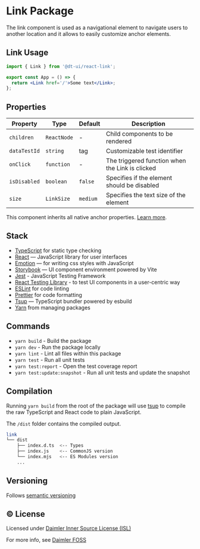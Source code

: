 # Link Package

The link component is used as a navigational element to navigate users to another location and it allows to easily customize anchor elements.

## Link Usage

```jsx
import { Link } from '@dt-ui/react-link';

export const App = () => {
  return <Link href='/'>Some text</Link>;
};
```

## Properties

| Property     | Type        | Default  | Description                                     |
| ------------ | ----------- | -------- | ----------------------------------------------- |
| `children`   | `ReactNode` | -        | Child components to be rendered                 |
| `dataTestId` | `string`    | tag      | Customizable test identifier                    |
| `onClick`    | `function`  | -        | The triggered function when the Link is clicked |
| `isDisabled` | `boolean`   | `false`  | Specifies if the element should be disabled     |
| `size`       | `LinkSize`  | `medium` | Specifies the text size of the element          |

This component inherits all native anchor properties. [Learn more](https://developer.mozilla.org/en-US/docs/Web/HTML/Element/a).

## Stack

- [TypeScript](https://www.typescriptlang.org/) for static type checking
- [React](https://reactjs.org/) — JavaScript library for user interfaces
- [Emotion](https://emotion.sh/docs/introduction) — for writing css styles with JavaScript
- [Storybook](https://storybook.js.org/) — UI component environment powered by Vite
- [Jest](https://jestjs.io/) - JavaScript Testing Framework
- [React Testing Library](https://testing-library.com/) - to test UI components in a user-centric way
- [ESLint](https://eslint.org/) for code linting
- [Prettier](https://prettier.io) for code formatting
- [Tsup](https://github.com/egoist/tsup) — TypeScript bundler powered by esbuild
- [Yarn](https://yarnpkg.com/) from managing packages

## Commands

- `yarn build` - Build the package
- `yarn dev` - Run the package locally
- `yarn lint` - Lint all files within this package
- `yarn test` - Run all unit tests
- `yarn test:report` - Open the test coverage report
- `yarn test:update:snapshot` - Run all unit tests and update the snapshot

## Compilation

Running `yarn build` from the root of the package will use [tsup](https://tsup.egoist.dev/) to compile the raw TypeScript and React code to plain JavaScript.

The `/dist` folder contains the compiled output.

```bash
link
└── dist
    ├── index.d.ts  <-- Types
    ├── index.js    <-- CommonJS version
    └── index.mjs   <-- ES Modules version
    ...
```

## Versioning

Follows [semantic versioning](https://semver.org/)

## &copy; License

Licensed under [Daimler Inner Source License (ISL)](LICENSE.md)

For more info, see [Daimler FOSS](https://git.t3.daimlertruck.com/tbf/daimler-inner-source-license)
